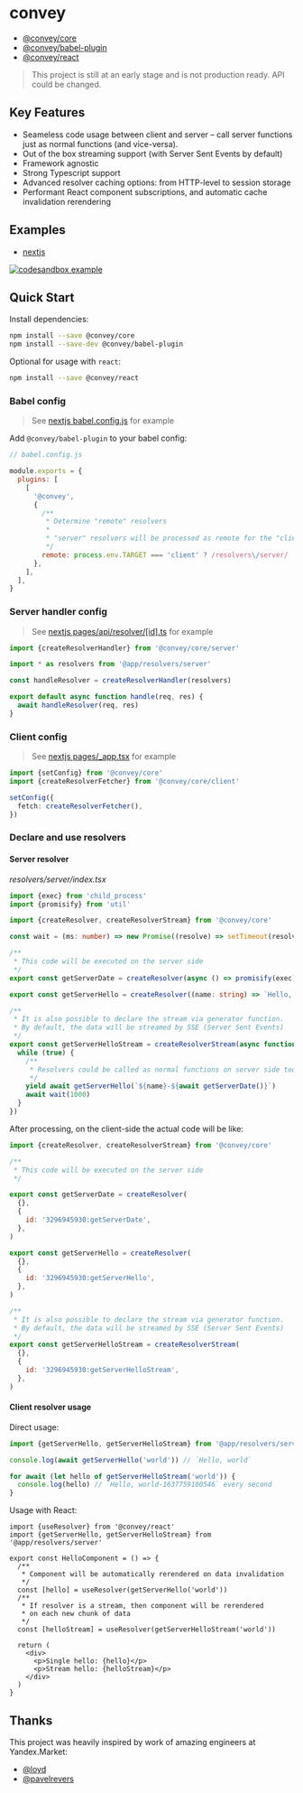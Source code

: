 # convey

- [@convey/core](@convey/core)
- [@convey/babel-plugin](@convey/babel-plugin)
- [@convey/react](@convey/react)

> This project is still at an early stage and is not production ready. API could be changed.

## Key Features

- Seameless code usage between client and server – call server functions just as normal functions (and vice-versa).
- Out of the box streaming support (with Server Sent Events by default)
- Framework agnostic
- Strong Typescript support
- Advanced resolver caching options: from HTTP-level to session storage
- Performant React component subscriptions, and automatic cache invalidation rerendering

## Examples

- [nextjs](@examples/nextjs)

[![codesandbox example](https://codesandbox.io/static/img/play-codesandbox.svg)](https://codesandbox.io/s/upbeat-tess-zxk1e?file=/pages/index.tsx)

## Quick Start

Install dependencies:

```sh
npm install --save @convey/core
npm install --save-dev @convey/babel-plugin
```

Optional for usage with `react`:

```sh
npm install --save @convey/react
```

### Babel config

> See [nextjs babel.config.js](@examples/nextjs/babel.config.js) for example

Add `@convey/babel-plugin` to your babel config:

```js
// babel.config.js

module.exports = {
  plugins: [
    [
      '@convey',
      {
        /**
         * Determine "remote" resolvers
         *
         * "server" resolvers will be processed as remote for the "client" code, and vice versa
         */
        remote: process.env.TARGET === 'client' ? /resolvers\/server/ : /resolvers\/client/,
      },
    ],
  ],
}
```

### Server handler config

> See [nextjs pages/api/resolver/[id].ts](@examples/nextjs/pages/api/resolver/[id].ts) for example

```ts
import {createResolverHandler} from '@convey/core/server'

import * as resolvers from '@app/resolvers/server'

const handleResolver = createResolverHandler(resolvers)

export default async function handle(req, res) {
  await handleResolver(req, res)
}
```

### Client config

> See [nextjs pages/\_app.tsx](@examples/nextjs/pages/_app.tsx) for example

```ts
import {setConfig} from '@convey/core'
import {createResolverFetcher} from '@convey/core/client'

setConfig({
  fetch: createResolverFetcher(),
})
```

### Declare and use resolvers

#### Server resolver

_resolvers/server/index.tsx_

```ts
import {exec} from 'child_process'
import {promisify} from 'util'

import {createResolver, createResolverStream} from '@convey/core'

const wait = (ms: number) => new Promise((resolve) => setTimeout(resolve, ms))

/**
 * This code will be executed on the server side
 */
export const getServerDate = createResolver(async () => promisify(exec)('date').then((x) => x.stdout.toString()))

export const getServerHello = createResolver((name: string) => `Hello, ${name}`)

/**
 * It is also possible to declare the stream via generator function.
 * By default, the data will be streamed by SSE (Server Sent Events)
 */
export const getServerHelloStream = createResolverStream(async function* (name: string) {
  while (true) {
    /**
     * Resolvers could be called as normal functions on server side too
     */
    yield await getServerHello(`${name}-${await getServerDate()}`)
    await wait(1000)
  }
})
```

After processing, on the client-side the actual code will be like:

```js
import {createResolver, createResolverStream} from '@convey/core'

/**
 * This code will be executed on the server side
 */

export const getServerDate = createResolver(
  {},
  {
    id: '3296945930:getServerDate',
  },
)

export const getServerHello = createResolver(
  {},
  {
    id: '3296945930:getServerHello',
  },
)

/**
 * It is also possible to declare the stream via generator function.
 * By default, the data will be streamed by SSE (Server Sent Events)
 */
export const getServerHelloStream = createResolverStream(
  {},
  {
    id: '3296945930:getServerHelloStream',
  },
)
```

#### Client resolver usage

Direct usage:

```ts
import {getServerHello, getServerHelloStream} from '@app/resolvers/server'

console.log(await getServerHello('world')) // `Hello, world`

for await (let hello of getServerHelloStream('world')) {
  console.log(hello) // `Hello, world-1637759100546` every second
}
```

Usage with React:

```tsx
import {useResolver} from '@convey/react'
import {getServerHello, getServerHelloStream} from '@app/resolvers/server'

export const HelloComponent = () => {
  /**
   * Component will be automatically rerendered on data invalidation
   */
  const [hello] = useResolver(getServerHello('world'))
  /**
   * If resolver is a stream, then component will be rerendered
   * on each new chunk of data
   */
  const [helloStream] = useResolver(getServerHelloStream('world'))

  return (
    <div>
      <p>Single hello: {hello}</p>
      <p>Stream hello: {helloStream}</p>
    </div>
  )
}
```

## Thanks

This project was heavily inspired by work of amazing engineers at Yandex.Market:

- [@loyd](https://github.com/loyd)
- [@pavelrevers](https://github.com/pavelrevers)
